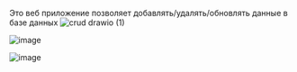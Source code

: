 Это веб приложение позволяет добавлять/удалять/обновлять данные в базе данных
![crud drawio (1)](https://github.com/angry-d0g/crud/assets/104100802/09a5524e-c9d8-45e5-96bf-059eaa6da781)

![image](https://github.com/angry-d0g/crud/assets/104100802/501d24d0-3c75-43eb-b64f-58a8ec72cad9)

![image](https://github.com/angry-d0g/crud/assets/104100802/68be17cc-6d6a-45dc-a17a-85e4b2faedb3)

